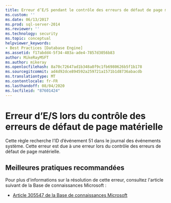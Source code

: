 ```yaml
---
title: Erreur d’E/S pendant le contrôle des erreurs de défaut de page matérielle | Microsoft Docs
ms.custom: ''
ms.date: 06/13/2017
ms.prod: sql-server-2014
ms.reviewer: ''
ms.technology: security
ms.topic: conceptual
helpviewer_keywords:
- Best Practices [Database Engine]
ms.assetid: f17abdd4-5f34-403a-ade4-7857d3056b83
author: MikeRayMSFT
ms.author: mikeray
ms.openlocfilehash: 8a70c72647ad1b348a8f9c1fb6980626b5f1b178
ms.sourcegitcommit: ad4d92dce894592a259721a1571b1d8736abacdb
ms.translationtype: MT
ms.contentlocale: fr-FR
ms.lasthandoff: 08/04/2020
ms.locfileid: "87601424"
---
```

# <a name="input-and-output-error-during-hard-page-fault"></a>Erreur d’E/S lors du contrôle des erreurs de défaut de page matérielle
  Cette règle recherche l’ID d’événement 51 dans le journal des événements système. Cette erreur est due à une erreur lors du contrôle des erreurs de défaut de page matérielle.  
  
## <a name="best-practices-recommendations"></a>Meilleures pratiques recommandées  
 Pour plus d'informations sur la résolution de cette erreur, consultez l'article suivant de la Base de connaissances Microsoft :  
  
-   [Article 305547 de la Base de connaissances Microsoft](https://go.microsoft.com/fwlink/?linkid=117748)  
  
  
